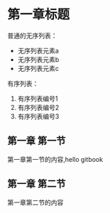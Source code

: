 # 第一章标题

普通的无序列表：

* 无序列表元素a
* 无序列表元素b
* 无序列表元素c

有序列表：

1. 有序列表编号1
2. 有序列表编号2
3. 有序列表编号3

## 第一章 **第一节**

第一章第一节的内容,hello gitbook

## 第一章 **第二节**

第一章第二节的内容
